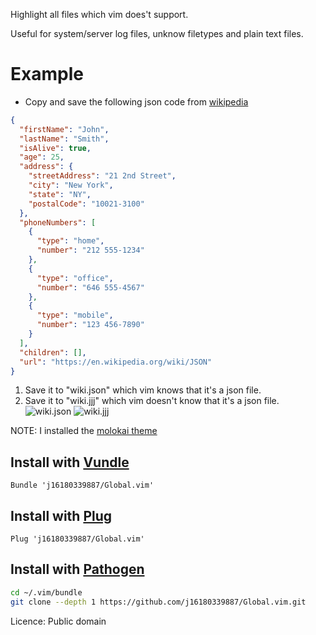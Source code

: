 Highlight all files which vim does't support.

Useful for system/server log files, unknow filetypes and plain text files.

Example
======
* Copy and save the following json code from [wikipedia](https://en.wikipedia.org/wiki/JSON)
```json
{
  "firstName": "John",
  "lastName": "Smith",
  "isAlive": true,
  "age": 25,
  "address": {
    "streetAddress": "21 2nd Street",
    "city": "New York",
    "state": "NY",
    "postalCode": "10021-3100"
  },
  "phoneNumbers": [
    {
      "type": "home",
      "number": "212 555-1234"
    },
    {
      "type": "office",
      "number": "646 555-4567"
    },
    {
      "type": "mobile",
      "number": "123 456-7890"
    }
  ],
  "children": [],
  "url": "https://en.wikipedia.org/wiki/JSON"
}
```

1. Save it to "wiki.json" which vim knows that it's a json file.
2. Save it to "wiki.jjj"  which vim doesn't know that it's a json file.
![wiki.json](https://i.imgur.com/biYyflF.png)
![wiki.jjj](https://i.imgur.com/AOx6bj5.png)

NOTE: I installed the [molokai theme](https://github.com/tomasr/molokai)

## Install with [Vundle](https://github.com/VundleVim/Vundle.vim)
```vim
Bundle 'j16180339887/Global.vim'
```

## Install with [Plug](https://github.com/junegunn/vim-plug)
```vim
Plug 'j16180339887/Global.vim'
```

## Install with [Pathogen](https://github.com/tpope/vim-pathogen)
```sh
cd ~/.vim/bundle
git clone --depth 1 https://github.com/j16180339887/Global.vim.git
```

Licence: Public domain
